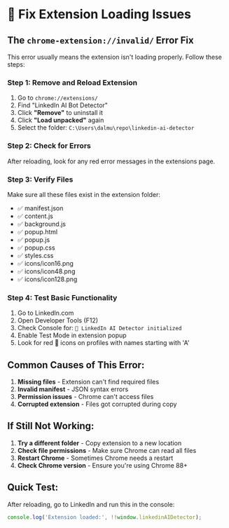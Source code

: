 # 🔧 Fix Extension Loading Issues

## The `chrome-extension://invalid/` Error Fix

This error usually means the extension isn't loading properly. Follow these steps:

### Step 1: Remove and Reload Extension
1. Go to `chrome://extensions/`
2. Find "LinkedIn AI Bot Detector"
3. Click **"Remove"** to uninstall it
4. Click **"Load unpacked"** again
5. Select the folder: `C:\Users\dalmu\repo\linkedin-ai-detector`

### Step 2: Check for Errors
After reloading, look for any red error messages in the extensions page.

### Step 3: Verify Files
Make sure all these files exist in the extension folder:
- ✅ manifest.json
- ✅ content.js
- ✅ background.js
- ✅ popup.html
- ✅ popup.js
- ✅ popup.css
- ✅ styles.css
- ✅ icons/icon16.png
- ✅ icons/icon48.png
- ✅ icons/icon128.png

### Step 4: Test Basic Functionality
1. Go to LinkedIn.com
2. Open Developer Tools (F12)
3. Check Console for: `🚀 LinkedIn AI Detector initialized`
4. Enable Test Mode in extension popup
5. Look for red 🤖 icons on profiles with names starting with 'A'

## Common Causes of This Error:

1. **Missing files** - Extension can't find required files
2. **Invalid manifest** - JSON syntax errors
3. **Permission issues** - Chrome can't access files
4. **Corrupted extension** - Files got corrupted during copy

## If Still Not Working:

1. **Try a different folder** - Copy extension to a new location
2. **Check file permissions** - Make sure Chrome can read all files
3. **Restart Chrome** - Sometimes Chrome needs a restart
4. **Check Chrome version** - Ensure you're using Chrome 88+

## Quick Test:
After reloading, go to LinkedIn and run this in the console:
```javascript
console.log('Extension loaded:', !!window.linkedinAIDetector);
```
